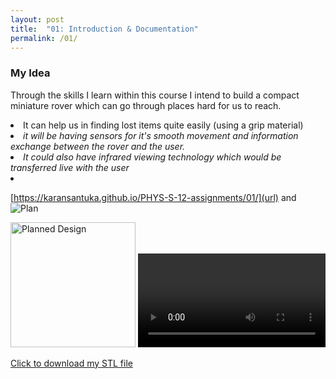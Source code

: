 ```yaml
---
layout: post
title:  "01: Introduction & Documentation"
permalink: /01/
---
```


### My Idea

Through the skills I learn within this course I intend to build a compact miniature rover which can go through places hard for us to reach.
<li>It can help us in finding lost items quite easily (using a grip material)<li>
<i>it will be having sensors for it's smooth movement and information exchange between the rover and the user.<li>
It could also have infrared viewing technology which would be transferred live with the user<li></i>



<!-- You can include comments that will not be translated to HTML -->

<!-- You can include links and images in the following format: -->

[https://karansantuka.github.io/PHYS-S-12-assignments/01/](url) and ![Plan](Thought.jpg)


<!-- Or, you can also directly include HTML, for example to make a split image -->

<img src="Thought.jpg" alt="Planned Design" style="height: 200px; max-width: 48%">


<!-- You can also use HTML tags to include a video -->
<video controls>
	<source src="demo.mp4" type="video/mp4">
</video>

<!-- Or to add a download link to any (reasonably small) file in your permalink directory -->

<a href='cube.stl' download>Click to download my STL file</a>

